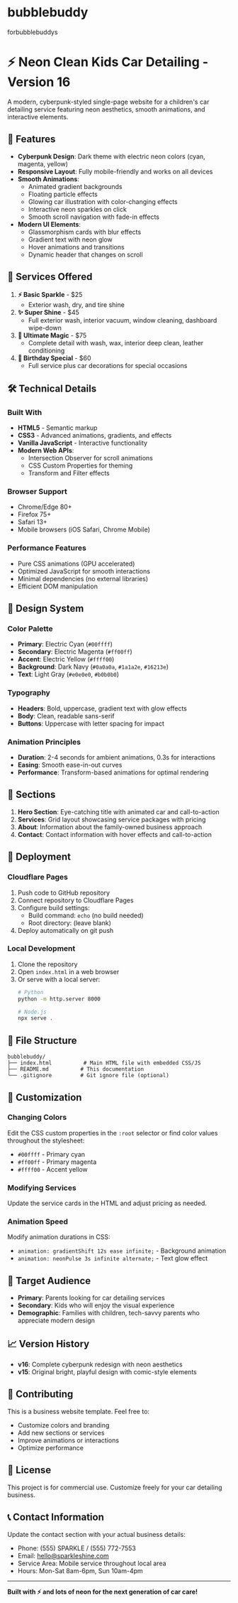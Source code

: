 # bubblebuddy
forbubblebuddys
# ⚡ Neon Clean Kids Car Detailing - Version 16

A modern, cyberpunk-styled single-page website for a children's car detailing service featuring neon aesthetics, smooth animations, and interactive elements.

## 🌟 Features

- **Cyberpunk Design**: Dark theme with electric neon colors (cyan, magenta, yellow)
- **Responsive Layout**: Fully mobile-friendly and works on all devices
- **Smooth Animations**: 
  - Animated gradient backgrounds
  - Floating particle effects
  - Glowing car illustration with color-changing effects
  - Interactive neon sparkles on click
  - Smooth scroll navigation with fade-in effects
- **Modern UI Elements**:
  - Glassmorphism cards with blur effects
  - Gradient text with neon glow
  - Hover animations and transitions
  - Dynamic header that changes on scroll

## 🚗 Services Offered

1. **⚡ Basic Sparkle** - $25
   - Exterior wash, dry, and tire shine
2. **✨ Super Shine** - $45  
   - Full exterior wash, interior vacuum, window cleaning, dashboard wipe-down
3. **🌟 Ultimate Magic** - $75
   - Complete detail with wash, wax, interior deep clean, leather conditioning
4. **🎉 Birthday Special** - $60
   - Full service plus car decorations for special occasions

## 🛠️ Technical Details

### Built With
- **HTML5** - Semantic markup
- **CSS3** - Advanced animations, gradients, and effects
- **Vanilla JavaScript** - Interactive functionality
- **Modern Web APIs**:
  - Intersection Observer for scroll animations
  - CSS Custom Properties for theming
  - Transform and Filter effects

### Browser Support
- Chrome/Edge 80+
- Firefox 75+
- Safari 13+
- Mobile browsers (iOS Safari, Chrome Mobile)

### Performance Features
- Pure CSS animations (GPU accelerated)
- Optimized JavaScript for smooth interactions
- Minimal dependencies (no external libraries)
- Efficient DOM manipulation

## 🎨 Design System

### Color Palette
- **Primary**: Electric Cyan (`#00ffff`)
- **Secondary**: Electric Magenta (`#ff00ff`) 
- **Accent**: Electric Yellow (`#ffff00`)
- **Background**: Dark Navy (`#0a0a0a`, `#1a1a2e`, `#16213e`)
- **Text**: Light Gray (`#e0e0e0`, `#b0b0b0`)

### Typography
- **Headers**: Bold, uppercase, gradient text with glow effects
- **Body**: Clean, readable sans-serif
- **Buttons**: Uppercase with letter spacing for impact

### Animation Principles
- **Duration**: 2-4 seconds for ambient animations, 0.3s for interactions
- **Easing**: Smooth ease-in-out curves
- **Performance**: Transform-based animations for optimal rendering

## 📱 Sections

1. **Hero Section**: Eye-catching title with animated car and call-to-action
2. **Services**: Grid layout showcasing service packages with pricing
3. **About**: Information about the family-owned business approach
4. **Contact**: Contact information with hover effects and call-to-action

## 🚀 Deployment

### Cloudflare Pages
1. Push code to GitHub repository
2. Connect repository to Cloudflare Pages
3. Configure build settings:
   - Build command: `echo` (no build needed)
   - Root directory: (leave blank)
4. Deploy automatically on git push

### Local Development
1. Clone the repository
2. Open `index.html` in a web browser
3. Or serve with a local server:
   ```bash
   # Python
   python -m http.server 8000
   
   # Node.js
   npx serve .
   ```

## 📂 File Structure

```
bubblebuddy/
├── index.html          # Main HTML file with embedded CSS/JS
├── README.md          # This documentation
└── .gitignore         # Git ignore file (optional)
```

## 🔧 Customization

### Changing Colors
Edit the CSS custom properties in the `:root` selector or find color values throughout the stylesheet:
- `#00ffff` - Primary cyan
- `#ff00ff` - Primary magenta  
- `#ffff00` - Accent yellow

### Modifying Services
Update the service cards in the HTML and adjust pricing as needed.

### Animation Speed
Modify animation durations in CSS:
- `animation: gradientShift 12s ease infinite;` - Background animation
- `animation: neonPulse 3s infinite alternate;` - Text glow effect

## 🎯 Target Audience

- **Primary**: Parents looking for car detailing services
- **Secondary**: Kids who will enjoy the visual experience
- **Demographic**: Families with children, tech-savvy parents who appreciate modern design

## 📈 Version History

- **v16**: Complete cyberpunk redesign with neon aesthetics
- **v15**: Original bright, playful design with comic-style elements

## 🤝 Contributing

This is a business website template. Feel free to:
- Customize colors and branding
- Add new sections or services
- Improve animations or interactions
- Optimize performance

## 📄 License

This project is for commercial use. Customize freely for your car detailing business.

## 📞 Contact Information

Update the contact section with your actual business details:
- Phone: (555) SPARKLE / (555) 772-7553
- Email: hello@sparkleshine.com
- Service Area: Mobile service throughout local area
- Hours: Mon-Sat 8am-6pm, Sun 10am-4pm

---

**Built with ⚡ and lots of neon for the next generation of car care!**
